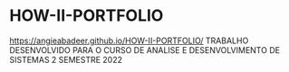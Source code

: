 # HOW-II-PORTFOLIO

https://angieabadeer.github.io/HOW-II-PORTFOLIO/
TRABALHO DESENVOLVIDO PARA O CURSO DE ANALISE E DESENVOLVIMENTO DE SISTEMAS 2 SEMESTRE 2022
